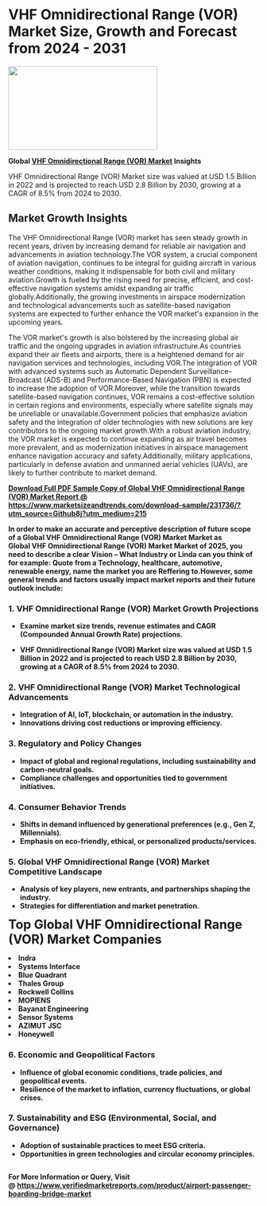 <H1>VHF Omnidirectional Range (VOR) Market Size, Growth and Forecast from 2024 - 2031</H1><img class="aligncenter size-medium wp-image-584254" src="https://thirdeyenews.in/wp-content/uploads/2024/09/Global-Market-Research-300x168.jpeg" alt="" width="300" height="168" /><p><strong>Global&nbsp;<a href="https://www.marketsizeandtrends.com/download-sample/231736/?utm_source=Github8j?utm_medium=215">VHF Omnidirectional Range (VOR) Market</a> Insights</strong></p><p>VHF Omnidirectional Range (VOR) Market size was valued at USD 1.5 Billion in 2022 and is projected to reach USD 2.8 Billion by 2030, growing at a CAGR of 8.5% from 2024 to 2030.</p><p><h2>Market Growth Insights</h2> <p>The VHF Omnidirectional Range (VOR) market has seen steady growth in recent years, driven by increasing demand for reliable air navigation and advancements in aviation technology.The VOR system, a crucial component of aviation navigation, continues to be integral for guiding aircraft in various weather conditions, making it indispensable for both civil and military aviation.Growth is fueled by the rising need for precise, efficient, and cost-effective navigation systems amidst expanding air traffic globally.Additionally, the growing investments in airspace modernization and technological advancements such as satellite-based navigation systems are expected to further enhance the VOR market's expansion in the upcoming years.</p> <p><strong><a href="#"></a></strong></p> <p>The VOR market's growth is also bolstered by the increasing global air traffic and the ongoing upgrades in aviation infrastructure.As countries expand their air fleets and airports, there is a heightened demand for air navigation services and technologies, including VOR.The integration of VOR with advanced systems such as Automatic Dependent Surveillance–Broadcast (ADS-B) and Performance-Based Navigation (PBN) is expected to increase the adoption of VOR.Moreover, while the transition towards satellite-based navigation continues, VOR remains a cost-effective solution in certain regions and environments, especially where satellite signals may be unreliable or unavailable.Government policies that emphasize aviation safety and the integration of older technologies with new solutions are key contributors to the ongoing market growth.With a robust aviation industry, the VOR market is expected to continue expanding as air travel becomes more prevalent, and as modernization initiatives in airspace management enhance navigation accuracy and safety.Additionally, military applications, particularly in defense aviation and unmanned aerial vehicles (UAVs), are likely to further contribute to market demand.<p><strong><a href="#"></p><p><span class=""><strong>Download Full PDF Sample Copy of Global VHF Omnidirectional Range (VOR) Market Report</strong> @ <a href="https://www.marketsizeandtrends.com/download-sample/231736/?utm_source=Github8j?utm_medium=215" target="_blank">https://www.marketsizeandtrends.com/download-sample/231736/?utm_source=Github8j?utm_medium=215</a></span></p><p>In order to make an accurate and perceptive description of future scope of a Global&nbsp;VHF Omnidirectional Range (VOR) Market Market as Global&nbsp;VHF Omnidirectional Range (VOR) Market Market of 2025, you need to describe a clear Vision &ndash; What Industry or Linda can you think of for example: Quote from a Technology, healthcare, automotive, renewable energy, name the market you are Reffering to.However, some general trends and factors usually impact market reports and their future outlook include:</p><h3>1.&nbsp;<strong>VHF Omnidirectional Range (VOR) Market Growth Projections</strong></h3><ul><li>Examine market size trends, revenue estimates and CAGR (Compounded Annual Growth Rate) projections.</li><li><p>VHF Omnidirectional Range (VOR) Market size was valued at USD 1.5 Billion in 2022 and is projected to reach USD 2.8 Billion by 2030, growing at a CAGR of 8.5% from 2024 to 2030.</p></li></ul><h3>2.&nbsp;<strong>VHF Omnidirectional Range (VOR) Market Technological Advancements</strong></h3><ul><li>Integration of AI, IoT, blockchain, or automation in the industry.</li><li>Innovations driving cost reductions or improving efficiency.</li></ul><h3>3.&nbsp;<strong>Regulatory and Policy Changes</strong></h3><ul><li>Impact of global and regional regulations, including sustainability and carbon-neutral goals.</li><li>Compliance challenges and opportunities tied to government initiatives.</li></ul><h3>4.&nbsp;<strong>Consumer Behavior Trends</strong></h3><ul><li>Shifts in demand influenced by generational preferences (e.g., Gen Z, Millennials).</li><li>Emphasis on eco-friendly, ethical, or personalized products/services.</li></ul><h3>5.&nbsp;<strong>Global VHF Omnidirectional Range (VOR) Market Competitive Landscape</strong></h3><ul><li>Analysis of key players, new entrants, and partnerships shaping the industry.</li><li>Strategies for differentiation and market penetration.</li></ul><p data-pm-slice="1 1 []"><span style="color: inherit; font-family: inherit; font-size: 25px;">Top Global VHF Omnidirectional Range (VOR) Market Companies</span></p><div class="" data-test-id=""><p><li>Indra</li><li> Systems Interface</li><li> Blue Quadrant</li><li> Thales Group</li><li> Rockwell Collins</li><li> MOPIENS</li><li> Bayanat Engineering</li><li> Sensor Systems</li><li> AZIMUT JSC</li><li> Honeywell</li></p></div><h3>6.&nbsp;<strong>Economic and Geopolitical Factors</strong></h3><ul><li>Influence of global economic conditions, trade policies, and geopolitical events.</li><li>Resilience of the market to inflation, currency fluctuations, or global crises.</li></ul><h3>7.&nbsp;<strong>Sustainability and ESG (Environmental, Social, and Governance)</strong></h3><ul><li>Adoption of sustainable practices to meet ESG criteria.</li><li>Opportunities in green technologies and circular economy principles.</li></ul><h2><strong style="font-size: 14px;">For More Information or Query, Visit @&nbsp;</strong><a style="background-color: #ffffff; font-size: 14px;" href="https://www.marketsizeandtrends.com/report/vhf-omnidirectional-range-vor-market/" target="_blank">https://www.verifiedmarketreports.com/product/airport-passenger-boarding-bridge-market</a></h2>